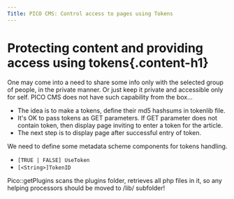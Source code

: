 ```yaml
---
Title: PICO CMS: Control access to pages using Tokens
---
```

# Protecting content and providing access using tokens{.content-h1}
One may come into a need to share some info only with the selected group of people, in the private manner. Or just keep it private and accessible only for self. PICO CMS does not have such capability from the box...

*    The idea is to make a tokens, define their md5 hashsums in tokenlib file. 
*    It's OK to pass tokens as GET parameters. If GET parameter does not contain token, then display page inviting to enter a token for the article. 
*    The next step is to display page after successful entry of token.

We need to define some metadata scheme components for tokens handling.

*    `[TRUE | FALSE] UseToken`
*    `[<String>]TokenID`

Pico::getPlugins scans the plugins folder, retrieves all php files in it, so any helping processors should be moved to /lib/ subfolder!